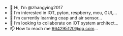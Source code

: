 - 👋 Hi, I’m @zhangying2017
- 👀 I’m interested in IOT, pyton, respberry, mcu, GUI,...
- 🌱 I’m currently learning coap and air sensor...
- 💞️ I’m looking to collaborate on IOT system architect...
- 📫 How to reach me 964295120@qq.com...

<!---
zhangying2017/zhangying2017 is a ✨ special ✨ repository because its `README.md` (this file) appears on your GitHub profile.
You can click the Preview link to take a look at your changes.
--->
